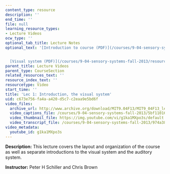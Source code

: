 ```yaml
---
content_type: resource
description: ''
end_time: ''
file: null
learning_resource_types:
- Lecture Videos
ocw_type: ''
optional_tab_title: Lecture Notes
optional_text: '[Introduction to course (PDF)](/courses/9-04-sensory-systems-fall-2013/resources/mit9_04f13_aud_intro)


  [Visual system (PDF)](/courses/9-04-sensory-systems-fall-2013/resources/mit9_04f13_vis1)'
parent_title: Lecture Videos
parent_type: CourseSection
related_resources_text: ''
resource_index_text: ''
resourcetype: Video
start_time: ''
title: 'Lec 1: Introduction, the visual system'
uid: c673e756-fa4a-a420-d5c7-c2eaa9e5bd6f
video_files:
  archive_url: http://www.archive.org/download/MIT9.04F13/MIT9_04F13_lec01_300k.mp4
  video_captions_file: /courses/9-04-sensory-systems-fall-2013/5bf110164f8c526696a6f8ea54bb162a_g1ka1MXpo3s.vtt
  video_thumbnail_file: https://img.youtube.com/vi/g1ka1MXpo3s/default.jpg
  video_transcript_file: /courses/9-04-sensory-systems-fall-2013/974a38b4102523393a53a4464fe66045_g1ka1MXpo3s.pdf
video_metadata:
  youtube_id: g1ka1MXpo3s
---
```


**Description:** This lecture covers the layout and organization of the course as well as separate introductions to the visual system and the auditory system.

**Instructor:** Peter H Schiller and Chris Brown